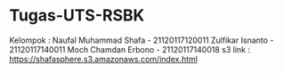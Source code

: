 # Tugas-UTS-RSBK
Kelompok :
Naufal Muhammad Shafa - 21120117120011
Zulfikar Isnanto - 21120117140011
Moch Chamdan Erbono - 21120117140018
s3 link : https://shafasphere.s3.amazonaws.com/index.html
